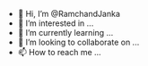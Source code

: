 - 👋 Hi, I’m @RamchandJanka
- 👀 I’m interested in ...
- 🌱 I’m currently learning ...
- 💞️ I’m looking to collaborate on ...
- 📫 How to reach me ...

<!---
RamchandJanka/RamchandJanka is a ✨ special ✨ repository because its `README.md` (this file) appears on your GitHub profile.
You can click the Preview link to take a look at your changes.
--->
